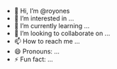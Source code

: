 - 👋 Hi, I’m @royones
- 👀 I’m interested in ...
- 🌱 I’m currently learning ...
- 💞️ I’m looking to collaborate on ...
- 📫 How to reach me ...
- 😄 Pronouns: ...
- ⚡ Fun fact: ...

<!---
royones/royones is a ✨ special ✨ repository because its `README.md` (this file) appears on your GitHub profile.
You can click the Preview link to take a look at your changes.
--->
